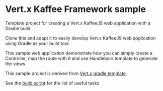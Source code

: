 # Vert.x Kaffee Framework sample

Template project for creating a Vert.x KaffeeJS web application with a Gradle build.

Clone this and adapt it to easily develop Vert.x KaffeeJS web application using Gradle as your build tool.

This sample web application demonstrate how you can simply create a Controller, map the route with it and use Handlebars template to generate the views

This sample project is derived from [Vert.x gradle template](https://github.com/vert-x/vertx-gradle-template).

See the [build script](build.gradle) for the list of useful tasks
